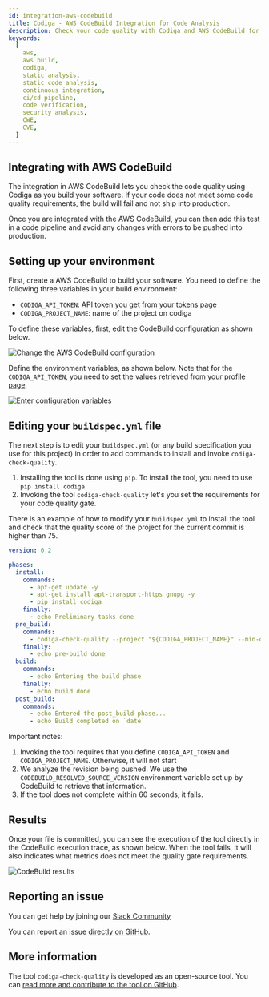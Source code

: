 ```yaml
---
id: integration-aws-codebuild
title: Codiga - AWS CodeBuild Integration for Code Analysis
description: Check your code quality with Codiga and AWS CodeBuild for 12+ languages and all code hosting platforms. Free 14 days trial.
keywords:
  [
    aws,
    aws build,
    codiga,
    static analysis,
    static code analysis,
    continuous integration,
    ci/cd pipeline,
    code verification,
    security analysis,
    CWE,
    CVE,
  ]
---
```


## Integrating with AWS CodeBuild

The integration in AWS CodeBuild lets you check the code quality using
Codiga as you build your software. If your code does not meet
some code quality requirements, the build will fail and not ship into production.

Once you are integrated with the AWS CodeBuild, you can then add this test in
a code pipeline and avoid any changes with errors to be pushed into production.

## Setting up your environment

First, create a AWS CodeBuild to build your software. You need to define
the following three variables in your build environment:

- `CODIGA_API_TOKEN`: API token you get from your [tokens page](https://app.codiga.io/api-tokens)
- `CODIGA_PROJECT_NAME`: name of the project on codiga

To define these variables, first, edit the CodeBuild configuration as shown below.

![Change the AWS CodeBuild configuration](/img/aws-codebuild-edit.png)

Define the environment variables, as shown below. Note that for the
`CODIGA_API_TOKEN`, you need to
set the values retrieved from your [profile page](https://app.codiga.io/api-tokens).

![Enter configuration variables](/img/aws-codebuild-environment.png)

## Editing your `buildspec.yml` file

The next step is to edit your `buildspec.yml` (or any build specification you
use for this project) in order to add commands to install and invoke
`codiga-check-quality`.

1. Installing the tool is done using `pip`. To install the tool, you need to use `pip install codiga`
2. Invoking the tool `codiga-check-quality` let's you set the requirements for your code quality gate.

There is an example of how to modify your `buildspec.yml` to install the tool
and check that the quality score of the project for the current commit is higher than 75.

```yaml
version: 0.2

phases:
  install:
    commands:
      - apt-get update -y
      - apt-get install apt-transport-https gnupg -y
      - pip install codiga
    finally:
      - echo Preliminary tasks done
  pre_build:
    commands:
      - codiga-check-quality --project "${CODIGA_PROJECT_NAME}" --min-quality-score 75  --sha "${CODEBUILD_RESOLVED_SOURCE_VERSION}" --max-timeout-sec 60
    finally:
      - echo pre-build done
  build:
    commands:
      - echo Entering the build phase
    finally:
      - echo build done
  post_build:
    commands:
      - echo Entered the post_build phase...
      - echo Build completed on `date`
```

Important notes:

1.  Invoking the tool requires that you define `CODIGA_API_TOKEN` and `CODIGA_PROJECT_NAME`. Otherwise, it will not start
2.  We analyze the revision being pushed. We use the `CODEBUILD_RESOLVED_SOURCE_VERSION` environment variable set up
    by CodeBuild to retrieve that information.
3.  If the tool does not complete within 60 seconds, it fails.

## Results

Once your file is committed, you can see the execution of the tool directly
in the CodeBuild execution trace, as shown below. When the tool fails, it will
also indicates what metrics does not meet the quality gate requirements.

![CodeBuild results](/img/aws-codebuild-results.png)

## Reporting an issue

You can get help by joining our [Slack Community](https://join.slack.com/t/codigahq/shared_invite/zt-9hvmfwie-9BUVFwZDwvpIGlkHv2mzYQ)

You can report an issue [directly on GitHub](https://github.com/codiga/codiga/issues).

## More information

The tool `codiga-check-quality` is developed as an open-source tool.
You can [read more and contribute to the tool on GitHub](https://github.com/codiga/clitool).
